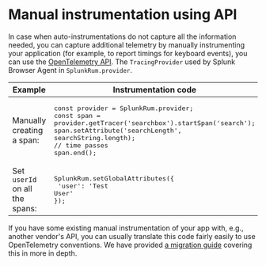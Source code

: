 # Manual instrumentation using API

In case when auto-instrumentations do not capture all the information needed, you can capture additional telemetry by manually instrumenting your application (for example, to report timings for keyboard events), you can use the [OpenTelemetry API](https://github.com/open-telemetry/opentelemetry-js/tree/master/packages/opentelemetry-tracing). The `TracingProvider` used by Splunk Browser Agent in `SplunkRum.provider`.

|Example|Instrumentation code|
|---|---|
|Manually creating a span:|<pre>const provider = SplunkRum.provider;<br>const span = provider.getTracer('searchbox').startSpan('search');<br>span.setAttribute('searchLength', searchString.length);<br>// time passes<br>span.end();</pre>|
|Set `userId` on all the spans:|<pre>SplunkRum.setGlobalAttributes({<br>  'user': 'Test User'<br>});</pre>|

If you have some existing manual instrumentation of your app with, e.g., another vendor's API, you can usually translate this code fairly easily to use OpenTelemetry conventions. We have provided [a migration guide](https://github.com/signalfx/splunk-otel-js-web/blob/main/docs/MigratingInstrumentation.md) covering this in more in depth.
